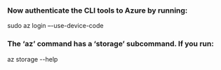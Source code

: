 
### Now authenticate the CLI tools to Azure by running:
sudo az login –-use-device-code

### The ‘az’ command has a ‘storage’ subcommand. If you run:
az storage --help